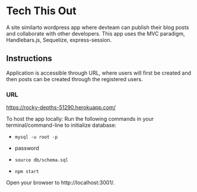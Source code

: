 # Tech This Out
A site similarto wordpress app where devteam can publish their blog posts and collaborate with other developers.
This app uses the MVC paradigm, Handlebars.js, Sequelize, express-session.

## Instructions
Application is accessible through URL, where users will first be created and then posts can be created through the registered users.

### URL
https://rocky-depths-51290.herokuapp.com/

To host the app locally: 
Run the following commands in your terminal/command-line to initialize database:

* `mysql -u root -p `

* password

* `source db/schema.sql`

* `npm start`

Open your browser to http://localhost:3001/.

